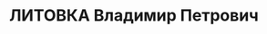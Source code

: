 ---
title: ЛИТОВКА Владимир Петрович
description: "1905 р., м. Лубни Полтавської обл., українець, із робітників, освіта\
  \ початкова. Проживав у м. Лубни. Комісар 75-ї стрілецької дивізії. \n  Заарештований\
  \ 21 вересня 1937 р. Засуджений Верховним Судом СРСР 10 грудня 1937 р. за ст.ст.\
  \ 54-1, 54-8, 54-11 КК УРСР до розстрілу з конфіскацією майна та позбавлення військового\
  \ звання \"політрук\". Вирок виконано 10 грудня 1937 р. у м. Харків. \n  Реабілітований\
  \ Верховним Судом СРСР 23 січня 1964 р."
---